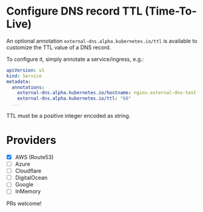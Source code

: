 Configure DNS record TTL (Time-To-Live)
=======================================

An optional annotation `external-dns.alpha.kubernetes.io/ttl` is available to customize the TTL value of a DNS record.

To configure it, simply annotate a service/ingress, e.g.:

```yaml
apiVersion: v1
kind: Service
metadata:
  annotations:
    external-dns.alpha.kubernetes.io/hostname: nginx.external-dns-test.my-org.com.
    external-dns.alpha.kubernetes.io/ttl: "60"
  ...
```

TTL must be a positive integer encoded as string.

Providers
=========

- [x] AWS (Route53)
- [ ] Azure
- [ ] Cloudflare
- [ ] DigitalOcean
- [ ] Google
- [ ] InMemory

PRs welcome!
